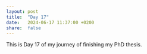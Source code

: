 ```yaml
---
layout: post
title:  "Day 17"
date:   2024-06-17 11:37:00 +0200
share:  false
---
```


This is Day 17 of my journey of finishing my PhD thesis. 

